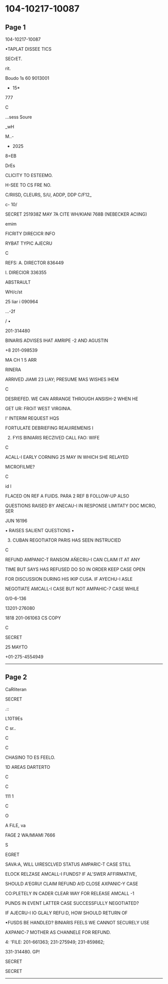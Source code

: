 # 104-10217-10087

## Page 1

104-10217-10087

•TAPLAT DISSEE TICS

SECrET.

rit.

Boudo 1s 60 9013001

* 15*

777

C

...sess Soure

_wH

M..-

- 2025

8=EB

DrEs

CLICITY TO ESTEEMO.

H-SEE TO CS FRE NO.

C/RIlSD, CLEURS, S/U, ADDP, DDP C/F12_

c- 10/

SECRET 251938Z MAY 7A CITE WH/KIANI 768B (NEBECKER ACIING)

emim

FICRITY DIRECICR INFO

RYBAT TYPIC AJECRU

C

REFS: A. DIRECTOR 836449

I. DIRECIOR 336355

ABSTRAULT

WH/c/st

25 liar i 090964

...-2f

/ •

201-314480

BINARIS ADVISES IHAT AMRIPE -2 AND AGUSTIN

+8 201-098539

MA CH 1 5 ARR

RINERA

ARRIVED JIAMI 23 LiAY; PRESUME MAS WISHES IHEM

C

DESRIEFED. WE CAN ARRANGE THROUGH ANSISH-2 WHEN HE

GET UR: FROiT WEST VIRGINIA.

I' INTERIM REQUEST HQS

FORTULATE DEBRIEFING REAUIREMENIS I

2. FYIS BINIARIS RECZIVED CALL FAO: WIFE

C

ACALL-I EARLY CORNING 25 MAY IN WHICH SHE RELAYED

MICROFILME?

C

id l

FLACED ON REF A FUIDS. PARA 2 REF B FOLLOW-UP ALSO

QUESTIONS RAISED BY ANECAU-I IN RESPONSE LIMITATY DOC MICRO, SER

JUN 16196

• RAISES SALIENT QUESTIONS •

3. CUBAN REGOTIATOR PARIS HAS SEEN INSTRUCIED

C

REFUND AMPANIC-T RANSOM AÑECRU-I CAN CLAIM IT AT ANY

TIME BUT SAYS HAS REFUSED DO SO IN ORDER KEEP CASE OPEN

FOR DISCUSSION DURING HIS IKIP CUSA. IF AYECHU-I ASLE

NEGOTIATE AMCALL-I CASE BUT NOT AMPAHIC-7 CASE WHILE

0/0-6-136

13201-276080

1818 201-061063 CS COPY

C

SECRET

25 MAYTO

+01-275-4554949

---

## Page 2

CaRliteran

SECRET

.::

L10T9Es

C sr..

C

C

CHASINO TO ES FEELO.

1D AREAS DARTERTO

C

C

111 1

C

O

A FiLE, va

FAGE 2 WA/MIAMI 7666

S

EGRET

SAVA:A, WILL UIRESCLVED STATUS AMPARIC-T CASE STILL

ELOCK RELZASE AMCALL-I FUNDS? IF AL'SWER AFFIRMATIVE,

SHOULD A'EGRU! CLAIM REFUND A!D CLOSE AXPANIC-Y CASE

CO:PLETELY IN CADER CLEAR WAY FOR RELEASE AMCALL -1

PUNDS IN EVENT LATTER CASE SUCCESSFULLY NEGOTIATED?

IF AJECRU-I IO GLALY REFU:D, HOW SHOULD RETURN OF

•FUSDS BE HANDLED? BINIARIS FEELS WE CANNOT SECURELY USE

AXPANIC-7 MOTHER AS CHANNELE FOR REFUND.

4: 'FILE: 201-661363; 231-275949; 231-859862;

331-314480. GP!

SECRET

SECRET

---

